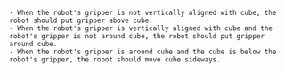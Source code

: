 
    - When the robot's gripper is not vertically aligned with cube, the robot should put gripper above cube.
    - When the robot's gripper is vertically aligned with cube and the robot's gripper is not around cube, the robot should put gripper around cube.
    - When the robot's gripper is around cube and the cube is below the robot's gripper, the robot should move cube sideways.